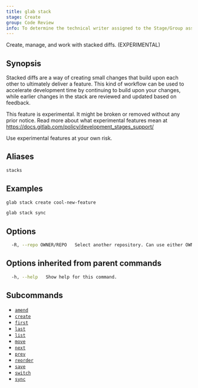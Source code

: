 ```yaml
---
title: glab stack
stage: Create
group: Code Review
info: To determine the technical writer assigned to the Stage/Group associated with this page, see https://about.gitlab.com/handbook/product/ux/technical-writing/#assignments
---
```


<!--
This documentation is auto generated by a script.
Please do not edit this file directly. Run `make gen-docs` instead.
-->

Create, manage, and work with stacked diffs. (EXPERIMENTAL)

## Synopsis

Stacked diffs are a way of creating small changes that build upon each other to ultimately deliver a feature. This kind of workflow can be used to accelerate development time by continuing to build upon your changes, while earlier changes in the stack are reviewed and updated based on feedback.

This feature is experimental. It might be broken or removed without any prior notice.
Read more about what experimental features mean at
<https://docs.gitlab.com/policy/development_stages_support/>

Use experimental features at your own risk.

## Aliases

```bash twoslash title="Terminal"
stacks
```

## Examples

```bash twoslash title="Terminal"
glab stack create cool-new-feature

glab stack sync
```

## Options

```bash twoslash title="Terminal"
  -R, --repo OWNER/REPO   Select another repository. Can use either OWNER/REPO or `GROUP/NAMESPACE/REPO` format. Also accepts full URL or Git URL.
```

## Options inherited from parent commands

```bash twoslash title="Terminal"
  -h, --help   Show help for this command.
```

## Subcommands

- [`amend`](/docs/stack/amend)
- [`create`](/docs/stack/create)
- [`first`](/docs/stack/first)
- [`last`](/docs/stack/last)
- [`list`](/docs/stack/list)
- [`move`](/docs/stack/move)
- [`next`](/docs/stack/next)
- [`prev`](/docs/stack/prev)
- [`reorder`](/docs/stack/reorder)
- [`save`](/docs/stack/save)
- [`switch`](/docs/stack/switch)
- [`sync`](/docs/stack/sync)
